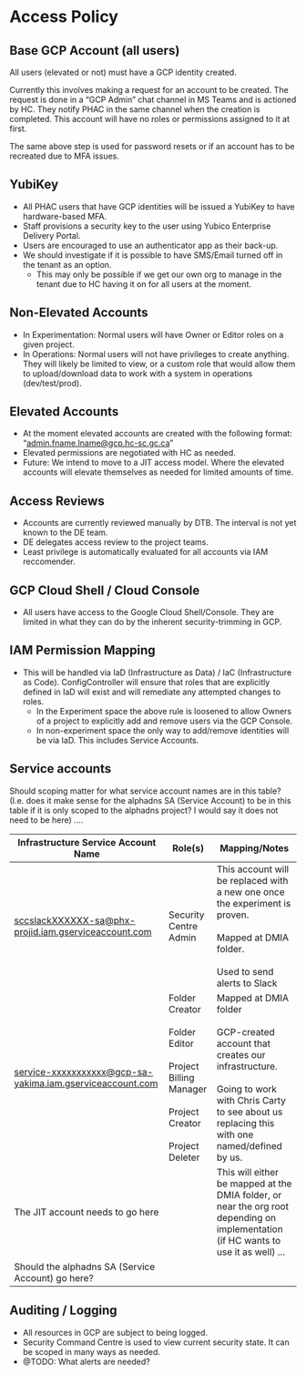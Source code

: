 # Access Policy

## Base GCP Account (all users)
All users (elevated or not) must have a GCP identity created.

Currently this involves making a request for an account to be created.  The request is done in a “GCP Admin” chat channel in MS Teams and is actioned by HC.  They notify PHAC in the same channel when the creation is completed. This account will have no roles or permissions assigned to it at first.

The same above step is used for password resets or if an account has to be recreated due to MFA issues.

## YubiKey
* All PHAC users that have GCP identities will be issued a YubiKey to have hardware-based MFA.
* Staff provisions a security key to the user using Yubico Enterprise Delivery Portal.
* Users are encouraged to use an authenticator app as their back-up.
* We should investigate if it is possible to have SMS/Email turned off in the tenant as an option.
   * This may only be possible if we get our own org to manage in the tenant due to HC having it on for all users at the moment.
## Non-Elevated Accounts
* In Experimentation: Normal users will have Owner or Editor roles on a given project.
* In Operations:  Normal users will not have privileges to create anything.  They will likely be limited to view, or a custom role that would allow them to upload/download data to work with a system in operations (dev/test/prod).
## Elevated Accounts
* At the moment elevated accounts are created with the following format: “admin.fname.lname@gcp.hc-sc.gc.ca”
* Elevated permissions are negotiated with HC as needed.
* Future:  We intend to move to a JIT access model.  Where the elevated accounts will elevate themselves as needed for limited amounts of time.
## Access Reviews
* Accounts are currently reviewed manually by DTB. The interval is not yet known to the DE team.
* DE delegates access review to the project teams. 
* Least privilege is automatically evaluated for all accounts via IAM reccomender.

## GCP Cloud Shell / Cloud Console
* All users have access to the Google Cloud Shell/Console.  They are limited in what they can do by the inherent security-trimming in GCP.
## IAM Permission Mapping
* This will be handled via IaD (Infrastructure as Data) / IaC (Infrastructure as Code).  ConfigController will ensure that roles that are explicitly defined in IaD will exist and will remediate any attempted changes to roles.  
   * In the Experiment space the above rule is loosened to allow Owners of a project to explicitly add and remove users via the GCP Console.
   * In non-experiment space the only way to add/remove identities will be via IaD.  This includes Service Accounts.
## Service accounts
Should scoping matter for what service account names are in this table?  (I.e. does it make sense for the alphadns SA (Service Account) to be in this table if it is only scoped to the alphadns project? I would say it does not need to be here) ….


Infrastructure Service Account Name | Role(s) | Mapping/Notes
----------|----------|---------
sccslackXXXXXX-sa@phx-projid.iam.gserviceaccount.com|Security Centre Admin|This account will be replaced with a new one once the experiment is proven.<br><br>Mapped at DMIA folder.<br><br>Used to send alerts to Slack
service-xxxxxxxxxxx@gcp-sa-yakima.iam.gserviceaccount.com|Folder Creator<br><br>Folder Editor<br><br>Project Billing Manager<br><br>Project Creator<br><br>Project Deleter|Mapped at DMIA folder<br><br>GCP-created account that creates our infrastructure.<br><br>Going to work with Chris Carty to see about us replacing this with one named/defined by us.
The JIT account needs to go here| |This will either be mapped at the DMIA folder, or near the org root depending on implementation (if HC wants to use it as well) ...
Should the alphadns SA (Service Account) go here?| | 

## Auditing / Logging
* All resources in GCP are subject to being logged.  
* Security Command Centre is used to view current security state.  It can be scoped in many ways as needed.
* @TODO: What alerts are needed?
